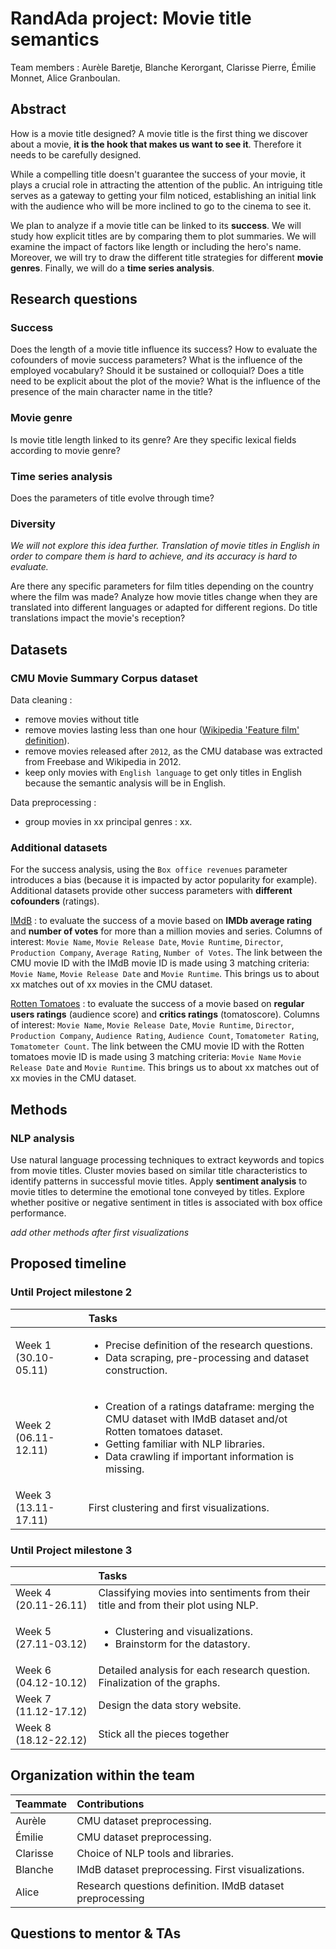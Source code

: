 # RandAda project: Movie title semantics

Team members : Aurèle Baretje, Blanche Kerorgant, Clarisse Pierre, Émilie Monnet, Alice Granboulan.

## Abstract

How is a movie title designed? A movie title is the first thing we discover about a movie, **it is the hook that makes us want to see it**. Therefore it needs to be carefully designed.

While a compelling title doesn't guarantee the success of your movie, it plays a crucial role in attracting the attention of the public. An intriguing title serves as a gateway to getting your film noticed, establishing an initial link with the audience who will be more inclined to go to the cinema to see it.

We plan to analyze if a movie title can be linked to its **success**. We will study how explicit titles are by comparing them to plot summaries. We will examine the impact of factors like length or including the hero's name. Moreover, we will try to draw the different title strategies for different **movie genres**. Finally, we will do a **time series analysis**.


## Research questions
### Success
Does the length of a movie title influence its success? How to evaluate the cofounders of movie success parameters?
What is the influence of the employed vocabulary? Should it be sustained or colloquial?
Does a title need to be explicit about the plot of the movie?
What is the influence of the presence of the main character name in the title?

### Movie genre
Is movie title length linked to its genre?
Are they specific lexical fields according to movie genre?

### Time series analysis
Does the parameters of title evolve through time?

### Diversity
*We will not explore this idea further. Translation of movie titles in English in order to compare them is hard to achieve, and its accuracy is hard to evaluate.*

Are there any specific parameters for film titles depending on the country where the film was made? 
Analyze how movie titles change when they are translated into different languages or adapted for different regions. Do title translations impact the movie's reception?


## Datasets
### CMU Movie Summary Corpus dataset
Data cleaning : 
- remove movies without title
- remove movies lasting less than one hour ([Wikipedia 'Feature film' definition](https://en.wikipedia.org/wiki/Feature_film)).
- remove movies released after `2012`, as the CMU database was extracted from Freebase and Wikipedia in 2012.
- keep only movies with `English language` to get only titles in English because the semantic analysis will be in English.

Data preprocessing :
- group movies in xx principal genres : xx.

### Additional datasets
For the success analysis, using the `Box office revenues` parameter introduces a bias (because it is impacted by actor popularity for example). Additional datasets provide other success parameters with **different cofounders** (ratings).

[IMdB](https://developer.imdb.com/non-commercial-datasets/) : to evaluate the success of a movie based on **IMDb average rating** and **number of votes** for more than a million movies and series.
Columns of interest: `Movie Name`, `Movie Release Date`, `Movie Runtime`, `Director`, `Production Company`, `Average Rating`, `Number of Votes`.
The link between the CMU movie ID with the IMdB movie ID is made using 3 matching criteria: `Movie Name`, `Movie Release Date` and `Movie Runtime`. This brings us to about xx matches out of xx movies in the CMU dataset.

[Rotten Tomatoes](https://www.kaggle.com/datasets/stefanoleone992/rotten-tomatoes-movies-and-critic-reviews-dataset) : to evaluate the success of a movie based on **regular users ratings** (audience score) and **critics ratings** (tomatoscore).
Columns of interest: `Movie Name`, `Movie Release Date`, `Movie Runtime`, `Director`, `Production Company`, `Audience Rating`, `Audience Count`, `Tomatometer Rating`, `Tomatometer Count`.
The link between the CMU movie ID with the Rotten tomatoes movie ID is made using 3 matching criteria: `Movie Name`  `Movie Release Date` and `Movie Runtime`. This brings us to about xx matches out of xx movies in the CMU dataset.

## Methods
### NLP analysis
Use natural language processing techniques to extract keywords and topics from movie titles. Cluster movies based on similar title characteristics to identify patterns in successful movie titles.
Apply **sentiment analysis** to movie titles to determine the emotional tone conveyed by titles. Explore whether positive or negative sentiment in titles is associated with box office performance.

*add other methods after first visualizations*

## Proposed timeline
### Until Project milestone 2

|    | Tasks |
| -----| :------- |
| Week 1 (30.10-05.11)  | <ul><li>Precise definition of the research questions.</li><li>Data scraping, pre-processing and dataset construction.</li></ul> |
| Week 2 (06.11-12.11)  | <ul><li>Creation of a ratings dataframe: merging the CMU dataset with IMdB dataset and/ot Rotten tomatoes dataset.</li><li>Getting familiar with NLP libraries.</li><li>Data crawling if important information is missing.</li></ul> |
| Week 3 (13.11-17.11)  | First clustering and first visualizations.  |

### Until Project milestone 3

|    | Tasks |
| -----| :------- |
| Week 4 (20.11-26.11)  | Classifying movies into sentiments from their title and from their plot using NLP. |
| Week 5 (27.11-03.12)  | <ul><li>Clustering and visualizations.</li><li>Brainstorm for the datastory.</li></ul> |
| Week 6 (04.12-10.12)  | Detailed analysis for each research question. Finalization of the graphs. |
| Week 7 (11.12-17.12)  | Design the data story website. |
| Week 8 (18.12-22.12)  | Stick all the pieces together |

## Organization within the team
|  Teammate  | Contributions |
| -----| :------- |
| Aurèle | CMU dataset preprocessing. |
| Émilie | CMU dataset preprocessing. |
| Clarisse | Choice of NLP tools and libraries. |
| Blanche | IMdB dataset preprocessing. First visualizations. |
| Alice | Research questions definition. IMdB dataset preprocessing |

## Questions to mentor & TAs

